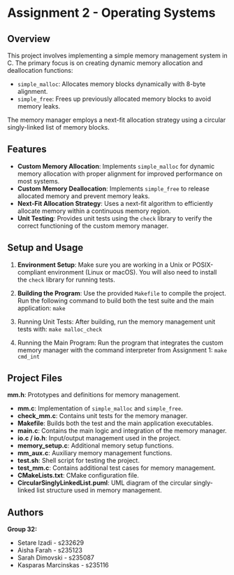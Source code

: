 # Assignment 2 - Operating Systems

## Overview
This project involves implementing a simple memory management system in C. The primary focus is on creating dynamic memory allocation and deallocation functions: 

- `simple_malloc`: Allocates memory blocks dynamically with 8-byte alignment.
- `simple_free`: Frees up previously allocated memory blocks to avoid memory leaks.

The memory manager employs a next-fit allocation strategy using a circular singly-linked list of memory blocks.

## Features
- **Custom Memory Allocation**: Implements `simple_malloc` for dynamic memory allocation with proper alignment for improved performance on most systems.
- **Custom Memory Deallocation**: Implements `simple_free` to release allocated memory and prevent memory leaks.
- **Next-Fit Allocation Strategy**: Uses a next-fit algorithm to efficiently allocate memory within a continuous memory region.
- **Unit Testing**: Provides unit tests using the `check` library to verify the correct functioning of the custom memory manager.

## Setup and Usage

1. **Environment Setup**: Make sure you are working in a Unix or POSIX-compliant environment (Linux or macOS). You will also need to install the `check` library for running tests.
   
2. **Building the Program**: Use the provided `Makefile` to compile the project. Run the following command to build both the test suite and the main application:
   `make`

3. Running Unit Tests: After building, run the memory management unit tests with:
`make malloc_check`

4. Running the Main Program: Run the program that integrates the custom memory manager with the command interpreter from Assignment 1:
`make cmd_int`


## Project Files
**mm.h**: Prototypes and definitions for memory management.
- **mm.c**: Implementation of `simple_malloc` and `simple_free`.
- **check_mm.c**: Contains unit tests for the memory manager.
- **Makefile**: Builds both the test and the main application executables.
- **main.c**: Contains the main logic and integration of the memory manager.
- **io.c / io.h**: Input/output management used in the project.
- **memory_setup.c**: Additional memory setup functions.
- **mm_aux.c**: Auxiliary memory management functions.
- **test.sh**: Shell script for testing the project.
- **test_mm.c**: Contains additional test cases for memory management.
- **CMakeLists.txt**: CMake configuration file.
- **CircularSinglyLinkedList.puml**: UML diagram of the circular singly-linked list structure used in memory management.


## Authors
**Group 32:**
- Setare Izadi - s232629
- Aisha Farah - s235123
- Sarah Dimovski - s235087
- Kasparas Marcinskas - s235116
